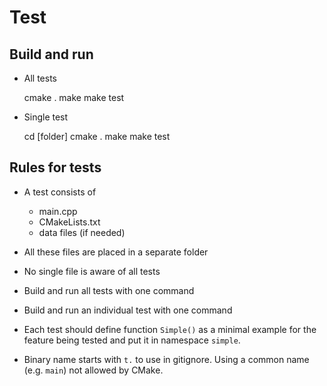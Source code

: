# Test

## Build and run

* All tests

    cmake .
    make
    make test

* Single test

    cd [folder]
    cmake .
    make 
    make test


## Rules for tests

* A test consists of 
  - main.cpp
  - CMakeLists.txt
  - data files (if needed)

* All these files are placed in a separate folder

* No single file is aware of all tests

* Build and run all tests with one command

* Build and run an individual test with one command

* Each test should define function `Simple()`
  as a minimal example for the feature being tested
  and put it in namespace `simple`.

* Binary name starts with `t.` to use in gitignore.
  Using a common name (e.g. `main`) not allowed by CMake.
